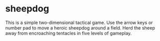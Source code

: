 sheepdog
========

This is a simple two-dimensional tactical game. Use the arrow keys or number pad to move a heroic sheepdog around a field. Herd the sheep away from encroaching tentacles in five levels of gameplay.
